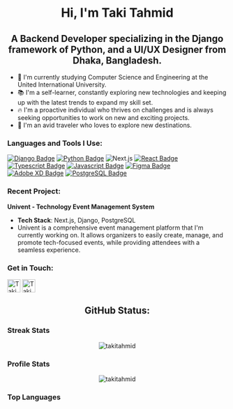 <h1 align="center">Hi, I'm Taki Tahmid</h1>

<h2 align="center">A Backend Developer specializing in the Django framework of Python, and a UI/UX Designer from Dhaka, Bangladesh.</h2>

- 💪 I'm currently studying Computer Science and Engineering at the United International University.
- 📚 I'm a self-learner, constantly exploring new technologies and keeping up with the latest trends to expand my skill set.
- 🔥 I'm a proactive individual who thrives on challenges and is always seeking opportunities to work on new and exciting projects.
- 🌝 I'm an avid traveler who loves to explore new destinations.

### <b>Languages and Tools I Use:</b>
[![Django Badge](https://img.shields.io/badge/Django-092E20?style=for-the-badge&logo=django&logoColor=green)](#)
[![Python Badge](https://img.shields.io/badge/Python-3776AB?style=for-the-badge&logo=python&logoColor=white)](#)
![Next.js](https://img.shields.io/badge/Next.js-000000?style=for-the-badge&logo=nextdotjs&logoColor=white)
[![React Badge](https://img.shields.io/badge/-React-61DBFB?style=for-the-badge&labelColor=black&logo=react&logoColor=61DBFB)](#)
[![Typescript Badge](https://img.shields.io/badge/-Typescript-007acc?style=for-the-badge&labelColor=black&logo=typescript&logoColor=007acc)](#)
[![Javascript Badge](https://img.shields.io/badge/-Javascript-F0DB4F?style=for-the-badge&labelColor=black&logo=javascript&logoColor=F0DB4F)](#)
[![Figma Badge](https://img.shields.io/badge/Figma-F24E1E?style=for-the-badge&logo=figma&logoColor=white)](#)
[![Adobe XD Badge](https://img.shields.io/badge/Adobe%20XD-470137?style=for-the-badge&logo=Adobe%20XD&logoColor=#FF61F6)](#)
[![PostgreSQL Badge](https://img.shields.io/badge/PostgreSQL-316192?style=for-the-badge&logo=postgresql&logoColor=white)](#)

### <b>Recent Project:</b>
**Univent - Technology Event Management System**
- **Tech Stack**: Next.js, Django, PostgreSQL
- Univent is a comprehensive event management platform that I'm currently working on. It allows organizers to easily create, manage, and promote tech-focused events, while providing attendees with a seamless experience.

### <b>Get in Touch:</b>
<p>
  <a href="https://www.linkedin.com/in/takitahmid/" target="blank"><img align="center"
     src="https://img.shields.io/badge/linkedin-%231DA1F2.svg?style=for-the-badge&logo=linkedin&logoColor=white"
     alt="Taki Tahmid" height="30"/></a>
  <a href="mailto:takitahmid@gmail.com" target="blank"><img align="center"
     src="https://img.shields.io/badge/gmail-EA4335.svg?style=for-the-badge&logo=gmail&logoColor=white"
     alt="Taki Tahmid" height="30"/></a>
</p>

### <h2 align="center">GitHub Status:</h2>

### <b>Streak Stats</b>
<p align="center"><img src="https://github-readme-streak-stats.herokuapp.com/?user=takitahmid&theme=tokyonight_duo" alt="takitahmid" /></p>

### <b>Profile Stats</b>
<p align="center"><img src="https://github-readme-stats.vercel.app/api?username=takitahmid&show_icons=true&count_private=true&locale=en&theme=gruvbox&layout=compact&hide_border=true" alt="takitahmid" /></p>

### <b>Top Languages</b>
<p align="center">
<img src="https://github-readme-stats.vercel.app/api/top-langs/?username=takitahmid&langs_count=6&theme=gruvbox&layout=compact&hide_border=true" alt=""/>
</p>
